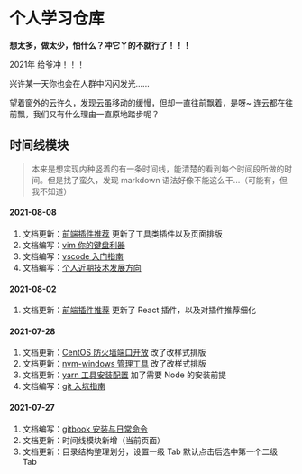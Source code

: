 # 个人学习仓库

**想太多，做太少，怕什么？冲它丫的不就行了！！！**

2021年 给爷冲！！！

兴许某一天你也会在人群中闪闪发光......

望着窗外的云许久，发现云虽移动的缓慢，但却一直往前飘着，是呀~ 连云都在往前飘，我们又有什么理由一直原地踏步呢？

<!-- 

标题色(蓝色): <font color=#3f5a75></font>
红色: <font color=#fa5252></font>

 -->

## 时间线模块

> 本来是想实现内种竖着的有一条时间线，能清楚的看到每个时间段所做的时间。但是找了蛮久，发现 markdown 语法好像不能这么干...（可能有，但我不知道）

#### 2021-08-08

1. 文档更新：[前端插件推荐](01-code-tools/01-visual-studio-code/01-前端插件推荐.md) 更新了工具类插件以及页面排版
2. 文档编写：[vim 你的键盘利器]()
3. 文档编写：[vscode 入门指南]()
4. 文档编写：[个人近期技术发展方向]()

#### 2021-08-02

1. 文档更新：[前端插件推荐](01-code-tools/01-visual-studio-code/01-前端插件推荐.md) 更新了 React 插件，以及对插件推荐细化

#### 2021-07-28

1. 文档更新：[CentOS 防火墙端口开放](/03-back-end/01-server/03-CentOS-端口开放命令.md) 改了改样式排版
2. 文档更新：[nvm-windows 管理工具](/01-code-tools/05-node-tools/03-nvm-windows-管理工具.md) 改了改样式排版
3. 文档更新：[yarn 工具安装配置](/01-code-tools/05-node-tools/02-yarn-工具安装配置.md) 加了需要 Node 的安装前提
4. 文档编写：[git 入坑指南](01-code-tools/02-git/01-git-入坑指南.md)

#### 2021-07-27

1. 文档编写：[gitbook 安装与日常命令](/01-code-tools/04-gitbook/01-gitbook-常用命令.md)
2. 文档更新：时间线模块新增（当前页面）
3. 文档更新：目录结构整理划分，设置一级 Tab 默认点击后选中第一个二级 Tab